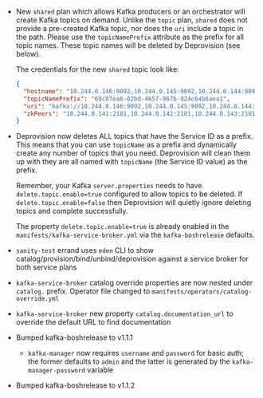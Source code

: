 * New `shared` plan which allows Kafka producers or an orchestrator will create Kafka topics on demand. Unlike the `topic` plan, `shared` does not provide a pre-created Kafka topic, nor does the `uri` include a topic in the path. Please use the `topicNamePrefix` attribute as the prefix for all topic names. These topic names will be deleted by Deprovision (see below).

  The credentials for the new `shared` topic look like:

  ```json
  {
    "hostname": "10.244.0.146:9092,10.244.0.145:9092,10.244.0.144:9092",
    "topicNamePrefix": "69c87ea6-02bd-4657-967b-924c64b6aea1",
    "uri": "kafka://10.244.0.146:9092,10.244.0.145:9092,10.244.0.144:9092",
    "zkPeers": "10.244.0.141:2181,10.244.0.142:2181,10.244.0.143:2181"
  }
  ```

* Deprovision now deletes ALL topics that have the Service ID as a prefix. This means that you can use `topicName` as a prefix and dynamically create any number of topics that you need. Deprovision will clean them up with they are all named with `topicName` (the Service ID value) as the prefix.

  Remember, your Kafka `server.properties` needs to have `delete.topic.enable=true` configured to allow topics to be deleted. If `delete.topic.enable=false` then Deprovision will quietly ignore deleting topics and complete successfully.

  The property `delete.topic.enable=true` is already enabled in the `manifests/kafka-service-broker.yml` via the `kafka-boshrelease` defaults.

* `sanity-test` errand uses `eden` CLI to show catalog/provision/bind/unbind/deprovision against a service broker for both service plans
* `kafka-service-broker` catalog override properties are now nested under `catalog.` prefix. Operator file changed to `manifests/operators/catalog-override.yml`
* `kafka-service-broker` new property `catalog.documentation_url` to override the default URL to find documentation
* Bumped kafka-boshrelease to v1.1.1
  * `kafka-manager` now requires `username` and `password` for basic auth; the former defaults to `admin` and the latter is generated by the `kafka-manager-password` variable
* Bumped kafka-boshrelease to v1.1.2
